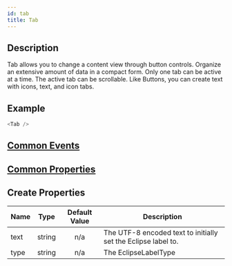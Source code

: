 ```yaml
---
id: tab
title: Tab
---
```

## Description
Tab allows you to change a content view through button controls. Organize an extensive amount of data in a compact form. Only one tab can be active at a time. The active tab can be scrollable. Like Buttons, you can create text with icons, text, and icon tabs.

## Example

```javascript
<Tab />
```

## [Common Events](../types/Events.md)

## [Common Properties](../types/Properties.md)

## Create Properties

| Name   | Type   | Default Value | Description |
| ------ | ------ | :-----------: | ----------- |
| text   | string |      n/a      | The UTF-8 encoded text to initially set the Eclipse label to. |
| type   | string |      n/a      | The EclipseLabelType |
